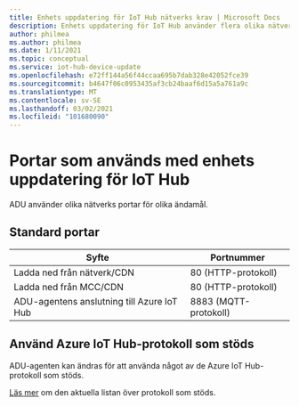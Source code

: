 ```yaml
---
title: Enhets uppdatering för IoT Hub nätverks krav | Microsoft Docs
description: Enhets uppdatering för IoT Hub använder flera olika nätverks portar för olika ändamål.
author: philmea
ms.author: philmea
ms.date: 1/11/2021
ms.topic: conceptual
ms.service: iot-hub-device-update
ms.openlocfilehash: e72ff144a56f44ccaa695b7dab328e42052fce39
ms.sourcegitcommit: b4647f06c0953435af3cb24baaf6d15a5a761a9c
ms.translationtype: MT
ms.contentlocale: sv-SE
ms.lasthandoff: 03/02/2021
ms.locfileid: "101680090"
---
```

# <a name="ports-used-with-device-update-for-iot-hub"></a>Portar som används med enhets uppdatering för IoT Hub
ADU använder olika nätverks portar för olika ändamål.

## <a name="default-ports"></a>Standard portar

Syfte|Portnummer |
---|---
Ladda ned från nätverk/CDN  | 80 (HTTP-protokoll)
Ladda ned från MCC/CDN | 80 (HTTP-protokoll)
ADU-agentens anslutning till Azure IoT Hub  | 8883 (MQTT-protokoll)

## <a name="use-azure-iot-hub-supported-protocols"></a>Använd Azure IoT Hub-protokoll som stöds
ADU-agenten kan ändras för att använda något av de Azure IoT Hub-protokoll som stöds.

[Läs mer](https://docs.microsoft.com/azure/iot-hub/iot-hub-devguide-protocols#:~:text=Table%202%20%20%20,%201%20more%20rows) om den aktuella listan över protokoll som stöds.
